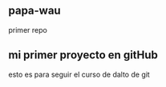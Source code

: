 ## papa-wau
primer repo

## mi primer proyecto en gitHub

esto es para seguir el curso de dalto de git
